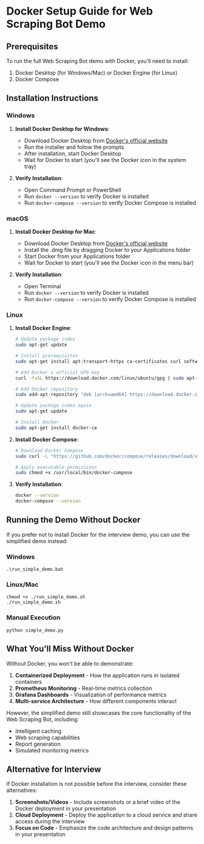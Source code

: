 # Docker Setup Guide for Web Scraping Bot Demo

## Prerequisites

To run the full Web Scraping Bot demo with Docker, you'll need to install:

1. Docker Desktop (for Windows/Mac) or Docker Engine (for Linux)
2. Docker Compose

## Installation Instructions

### Windows

1. **Install Docker Desktop for Windows**:
   - Download Docker Desktop from [Docker's official website](https://www.docker.com/products/docker-desktop)
   - Run the installer and follow the prompts
   - After installation, start Docker Desktop
   - Wait for Docker to start (you'll see the Docker icon in the system tray)

2. **Verify Installation**:
   - Open Command Prompt or PowerShell
   - Run `docker --version` to verify Docker is installed
   - Run `docker-compose --version` to verify Docker Compose is installed

### macOS

1. **Install Docker Desktop for Mac**:
   - Download Docker Desktop from [Docker's official website](https://www.docker.com/products/docker-desktop)
   - Install the .dmg file by dragging Docker to your Applications folder
   - Start Docker from your Applications folder
   - Wait for Docker to start (you'll see the Docker icon in the menu bar)

2. **Verify Installation**:
   - Open Terminal
   - Run `docker --version` to verify Docker is installed
   - Run `docker-compose --version` to verify Docker Compose is installed

### Linux

1. **Install Docker Engine**:
   ```bash
   # Update package index
   sudo apt-get update
   
   # Install prerequisites
   sudo apt-get install apt-transport-https ca-certificates curl software-properties-common
   
   # Add Docker's official GPG key
   curl -fsSL https://download.docker.com/linux/ubuntu/gpg | sudo apt-key add -
   
   # Add Docker repository
   sudo add-apt-repository "deb [arch=amd64] https://download.docker.com/linux/ubuntu $(lsb_release -cs) stable"
   
   # Update package index again
   sudo apt-get update
   
   # Install Docker
   sudo apt-get install docker-ce
   ```

2. **Install Docker Compose**:
   ```bash
   # Download Docker Compose
   sudo curl -L "https://github.com/docker/compose/releases/download/v2.18.1/docker-compose-$(uname -s)-$(uname -m)" -o /usr/local/bin/docker-compose
   
   # Apply executable permissions
   sudo chmod +x /usr/local/bin/docker-compose
   ```

3. **Verify Installation**:
   ```bash
   docker --version
   docker-compose --version
   ```

## Running the Demo Without Docker

If you prefer not to install Docker for the interview demo, you can use the simplified demo instead:

### Windows
```
.\run_simple_demo.bat
```

### Linux/Mac
```
chmod +x ./run_simple_demo.sh
./run_simple_demo.sh
```

### Manual Execution
```
python simple_demo.py
```

## What You'll Miss Without Docker

Without Docker, you won't be able to demonstrate:

1. **Containerized Deployment** - How the application runs in isolated containers
2. **Prometheus Monitoring** - Real-time metrics collection
3. **Grafana Dashboards** - Visualization of performance metrics
4. **Multi-service Architecture** - How different components interact

However, the simplified demo still showcases the core functionality of the Web Scraping Bot, including:

- Intelligent caching
- Web scraping capabilities
- Report generation
- Simulated monitoring metrics

## Alternative for Interview

If Docker installation is not possible before the interview, consider these alternatives:

1. **Screenshots/Videos** - Include screenshots or a brief video of the Docker deployment in your presentation
2. **Cloud Deployment** - Deploy the application to a cloud service and share access during the interview
3. **Focus on Code** - Emphasize the code architecture and design patterns in your presentation